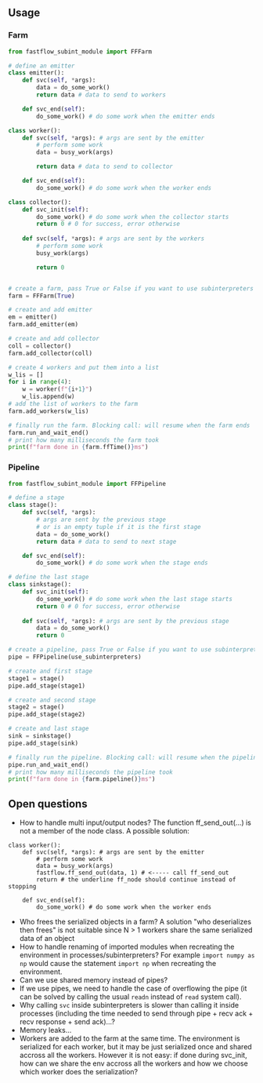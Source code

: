 ## Usage

### Farm

```py
from fastflow_subint_module import FFFarm

# define an emitter
class emitter():
    def svc(self, *args):
        data = do_some_work()
        return data # data to send to workers

    def svc_end(self):
        do_some_work() # do some work when the emitter ends

class worker():
    def svc(self, *args): # args are sent by the emitter
        # perform some work
        data = busy_work(args)

        return data # data to send to collector

    def svc_end(self):
        do_some_work() # do some work when the worker ends

class collector():
    def svc_init(self):
        do_some_work() # do some work when the collector starts
        return 0 # 0 for success, error otherwise
    
    def svc(self, *args): # args are sent by the workers
        # perform some work
        busy_work(args)

        return 0


# create a farm, pass True or False if you want to use subinterpreters or not
farm = FFFarm(True)

# create and add emitter
em = emitter()
farm.add_emitter(em)

# create and add collector
coll = collector()
farm.add_collector(coll)

# create 4 workers and put them into a list
w_lis = []
for i in range(4):
    w = worker(f"{i+1}")
    w_lis.append(w)
# add the list of workers to the farm
farm.add_workers(w_lis)

# finally run the farm. Blocking call: will resume when the farm ends
farm.run_and_wait_end()
# print how many milliseconds the farm took
print(f"farm done in {farm.ffTime()}ms")
```

### Pipeline

```py
from fastflow_subint_module import FFPipeline

# define a stage
class stage():
    def svc(self, *args):
        # args are sent by the previous stage 
        # or is an empty tuple if it is the first stage
        data = do_some_work()
        return data # data to send to next stage

    def svc_end(self):
        do_some_work() # do some work when the stage ends

# define the last stage
class sinkstage():
    def svc_init(self):
        do_some_work() # do some work when the last stage starts
        return 0 # 0 for success, error otherwise
    
    def svc(self, *args): # args are sent by the previous stage
        data = do_some_work()
        return 0

# create a pipeline, pass True or False if you want to use subinterpreters or not
pipe = FFPipeline(use_subinterpreters)

# create and first stage
stage1 = stage()
pipe.add_stage(stage1)

# create and second stage
stage2 = stage()
pipe.add_stage(stage2)

# create and last stage
sink = sinkstage()
pipe.add_stage(sink)

# finally run the pipeline. Blocking call: will resume when the pipeline ends
pipe.run_and_wait_end()
# print how many milliseconds the pipeline took
print(f"farm done in {farm.pipeline()}ms")
```

## Open questions
- How to handle multi input/output nodes? The function ff_send_out(...) is not a member of the node class. A possible solution:
```
class worker():
    def svc(self, *args): # args are sent by the emitter
        # perform some work
        data = busy_work(args)
        fastflow.ff_send_out(data, 1) # <----- call ff_send_out
        return # the underline ff_node should continue instead of stopping

    def svc_end(self):
        do_some_work() # do some work when the worker ends
```
- Who frees the serialized objects in a farm? A solution "who deserializes then frees" is not suitable since N > 1 workers share the same serialized data of an object
- How to handle renaming of imported modules when recreating the environment in processes/subinterpreters? For example `import numpy as np` would cause the statement `import np` when recreating the environment.
- Can we use shared memory instead of pipes?
- If we use pipes, we need to handle the case of overflowing the pipe (it can be solved by calling the usual `readn` instead of `read` system call).
- Why calling `svc` inside subinterpreters is slower than calling it inside processes (including the time needed to send through pipe + recv ack + recv response + send ack)...?
- Memory leaks...
- Workers are added to the farm at the same time. The environment is serialized for each worker, but it may be just serialized once and shared accross all the workers. However it is not easy: if done during svc_init, how can we share the env accross all the workers and how we choose which worker does the serialization?
